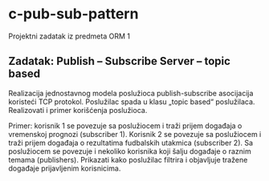 # c-pub-sub-pattern
Projektni zadatak iz predmeta ORM 1

## Zadatak: Publish – Subscribe Server – topic based
Realizacija jednostavnog modela poslužioca publish-subscribe asocijacija koristeći TCP protokol. Poslužilac spada u klasu „topic based“ poslužilaca. Realizovati i primer korišćenja poslužioca.

Primer: korisnik 1 se povezuje sa poslužiocem i traži prijem događaja o vremenskoj prognozi (subscriber 1). Korisnik 2 se povezuje sa poslužiocem i traži prijem događaja o rezultatima fudbalskih utakmica (subscriber 2). Sa poslužiocem se povezuje i nekoliko korisnika koji šalju događaje o raznim temama (publishers). Prikazati kako poslužilac filtrira i objavljuje tražene događaje prijavljenim korisnicima.